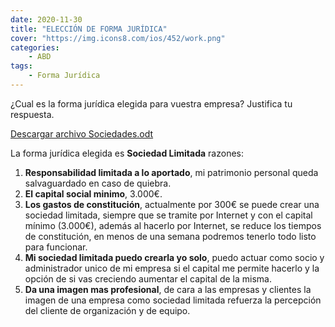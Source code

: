 ```yaml
---
date: 2020-11-30
title: "ELECCIÓN DE FORMA JURÍDICA"
cover: "https://img.icons8.com/ios/452/work.png"
categories: 
    - ABD
tags:
    - Forma Jurídica
---
```


¿Cual es la forma jurídica elegida para vuestra empresa? Justifica tu respuesta.

<a href="images/empresa/sociedades.ods">Descargar archivo Sociedades.odt</a>

La forma jurídica elegida es **Sociedad Limitada** razones:

1. **Responsabilidad limitada a lo aportado**, mi patrimonio personal queda salvaguardado en caso de quiebra.
2. **El capital social minimo**, 3.000€.
3. **Los gastos de constitución**, actualmente por 300€ se puede crear una sociedad limitada, siempre que se tramite por Internet y con el capital mínimo (3.000€), además al hacerlo por Internet, se reduce los tiempos de constitución, en menos de una semana podremos tenerlo todo listo para funcionar.
4. **Mi sociedad limitada puedo crearla yo solo**, puedo actuar como socio y administrador unico de mi empresa si el capital me permite hacerlo y la opción de si vas creciendo aumentar el capital de la misma.
5. **Da una imagen mas profesional**, de cara a las empresas y clientes la imagen de una empresa como sociedad limitada refuerza la percepción del cliente de organización y de equipo.